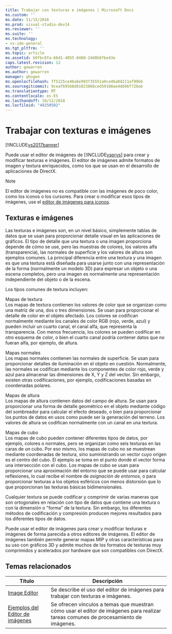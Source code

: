 ```yaml
---
title: Trabajar con texturas e imágenes | Microsoft Docs
ms.custom: ''
ms.date: 11/15/2016
ms.prod: visual-studio-dev14
ms.reviewer: ''
ms.suite: ''
ms.technology:
- vs-ide-general
ms.tgt_pltfrm: ''
ms.topic: article
ms.assetid: b9fbc8fa-66d1-4055-8460-24d8b8fbe43e
caps.latest.revision: 12
author: gewarren
ms.author: gewarren
manager: ghogen
ms.openlocfilehash: ff5125ce46abe993f35551a0ce46a0d211af99bb
ms.sourcegitcommit: 9ceaf69568d61023868ced59108ae4dd46f720ab
ms.translationtype: MT
ms.contentlocale: es-ES
ms.lasthandoff: 10/12/2018
ms.locfileid: "49250502"
---
```

# <a name="working-with-textures-and-images"></a>Trabajar con texturas e imágenes
[!INCLUDE[vs2017banner](../includes/vs2017banner.md)]

Puede usar el editor de imágenes de [!INCLUDE[vsprvs](../includes/vsprvs-md.md)] para crear y modificar texturas e imágenes. El editor de imágenes admite formatos de imagen y textura enriquecidos, como los que se usan en el desarrollo de aplicaciones de DirectX.  
  
> [!NOTE]
>  El editor de imágenes no es compatible con las imágenes de poco color, como los iconos o los cursores. Para crear o modificar esos tipos de imágenes, use el [editor de imágenes para iconos](http://msdn.microsoft.com/library/586d2b8b-0348-4883-a85d-1ff0ddbf14dd).  
  
## <a name="textures-and-images"></a>Texturas e imágenes  
 Las texturas e imágenes son, en un nivel básico, simplemente tablas de datos que se usan para proporcionar detalle visual en las aplicaciones de gráficos. El tipo de detalle que una textura o una imagen proporciona depende de cómo se use, pero las muestras de colores, los valores alfa (transparencia), las normales de superficie y los valores de altura son ejemplos comunes. La principal diferencia entre una textura y una imagen es que una textura está diseñada para usarse junto con una representación de la forma (normalmente un modelo 3D) para expresar un objeto o una escena completos, pero una imagen es normalmente una representación independiente del objeto o de la escena.  
  
 Los tipos comunes de textura incluyen:  
  
 Mapas de textura  
 Los mapas de textura contienen los valores de color que se organizan como una matriz de una, dos o tres dimensiones. Se usan para proporcionar el detalle de color en el objeto afectado. Los colores se codifican normalmente mediante los canales de color RGB (rojo, verde, azul) y pueden incluir un cuarto canal, el canal alfa, que representa la transparencia. Con menos frecuencia, los colores se pueden codificar en otro esquema de color, o bien el cuarto canal podría contener datos que no fueran alfa, por ejemplo, de altura.  
  
 Mapas normales  
 Los mapas normales contienen las normales de superficie. Se usan para proporcionar detalles de iluminación en el objeto en cuestión. Normalmente, las normales se codifican mediante los componentes de color rojo, verde y azul para almacenar las dimensiones de X, Y y Z del vector. Sin embargo, existen otras codificaciones, por ejemplo, codificaciones basadas en coordenadas polares.  
  
 Mapas de altura  
 Los mapas de altura contienen datos del campo de altura. Se usan para proporcionar una forma de detalle geométrico en el objeto mediante código del sombreador para calcular el efecto deseado, o bien para proporcionar los puntos de datos en usos como puede ser la generación del terreno. Los valores de altura se codifican normalmente con un canal en una textura.  
  
 Mapas de cubo  
 Los mapas de cubo pueden contener diferentes tipos de datos, por ejemplo, colores o normales, pero se organizan como seis texturas en las caras de un cubo. Por eso mismo, los mapas de cubo no se muestrean mediante coordenadas de textura, sino suministrando un vector cuyo origen es el centro del cubo. El ejemplo se toma en el punto donde el vector forma una intersección con el cubo. Los mapas de cubo se usan para proporcionar una aproximación del entorno que se puede usar para calcular reflexiones, lo cual recibe el nombre de *asignación de entornos*, o para proporcionar texturas a los objetos esféricos con menos distorsión que lo que proporcionan las texturas básicas bidimensionales.  
  
 Cualquier textura se puede codificar y comprimir de varias maneras que son ortogonales en relación con tipo de datos que contiene una textura o con la dimensión o "forma" de la textura. Sin embargo, los diferentes métodos de codificación y compresión producen mejores resultados para los diferentes tipos de datos.  
  
 Puede usar el editor de imágenes para crear y modificar texturas e imágenes de forma parecida a otros editores de imágenes. El editor de imágenes también permite generar mapas MIP y otras características para su uso con gráficos 3D y admite muchos de los formatos de texturas muy comprimidos y acelerados por hardware que son compatibles con DirectX.  
  
## <a name="related-topics"></a>Temas relacionados  
  
|Título|Descripción|  
|-----------|-----------------|  
|[Image Editor](../designers/image-editor.md)|Se describe el uso del editor de imágenes para trabajar con texturas e imágenes.|  
|[Ejemplos del Editor de imágenes](../designers/image-editor-examples.md)|Se ofrecen vínculos a temas que muestran cómo usar el editor de imágenes para realizar tareas comunes de procesamiento de imágenes.|



